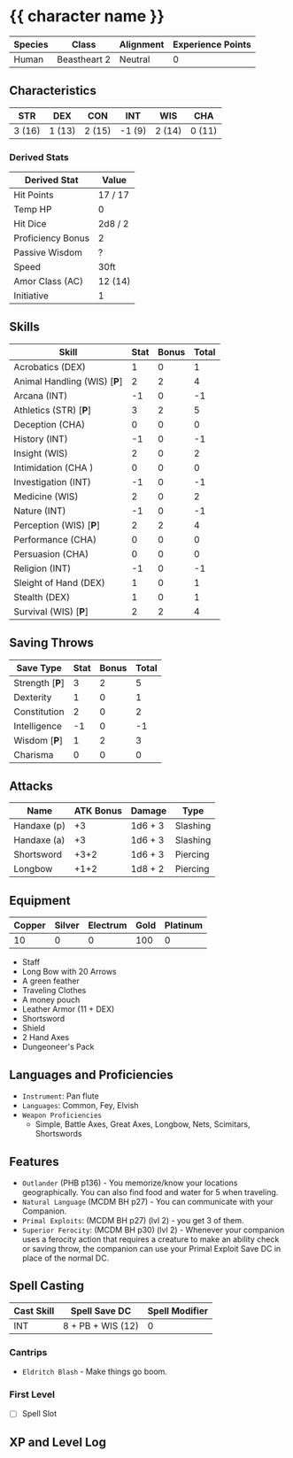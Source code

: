 

# {{ character name }}

| Species | Class        | Alignment | Experience Points |
| ------- | ------------ | --------- | ----------------- |
| Human   | Beastheart 2 | Neutral   | 0                 |

## Characteristics

| STR    | DEX    | CON    | INT    | WIS    | CHA    |
| ------ | ------ | ------ | ------ | ------ | ------ |
| 3 (16) | 1 (13) | 2 (15) | -1 (9) | 2 (14) | 0 (11) |

### Derived Stats

| Derived Stat      | Value   |
| ----------------- | ------- |
| Hit Points        | 17 / 17 |
| Temp HP           | 0       |
| Hit Dice          | 2d8 / 2 |
| Proficiency Bonus | 2       |
| Passive Wisdom    | ?       |
| Speed             | 30ft    |
| Amor Class (AC)   | 12 (14) |
| Initiative        | 1       |

## Skills

| Skill                         | Stat | Bonus | Total |
| ----------------------------- | ---- | ----- | ----- |
| Acrobatics (DEX)              | 1    | 0     | 1     |
| Animal Handling (WIS) [**P**] | 2    | 2     | 4     |
| Arcana (INT)                  | -1   | 0     | -1    |
| Athletics (STR) [**P**]       | 3    | 2     | 5     |
| Deception (CHA)               | 0    | 0     | 0     |
| History (INT)                 | -1   | 0     | -1    |
| Insight (WIS)                 | 2    | 0     | 2     |
| Intimidation (CHA )           | 0    | 0     | 0     |
| Investigation (INT)           | -1   | 0     | -1    |
| Medicine (WIS)                | 2    | 0     | 2     |
| Nature (INT)                  | -1   | 0     | -1    |
| Perception (WIS) [**P**]      | 2    | 2     | 4     |
| Performance (CHA)             | 0    | 0     | 0     |
| Persuasion (CHA)              | 0    | 0     | 0     |
| Religion (INT)                | -1   | 0     | -1    |
| Sleight of Hand (DEX)         | 1    | 0     | 1     |
| Stealth (DEX)                 | 1    | 0     | 1     |
| Survival (WIS) [**P**]        | 2    | 2     | 4     |

## Saving Throws

| Save Type        | Stat | Bonus | Total |
| ---------------- | ---- | ----- | ----- |
| Strength [**P**] | 3    | 2     | 5     |
| Dexterity        | 1    | 0     | 1     |
| Constitution     | 2    | 0     | 2     |
| Intelligence     | -1   | 0     | -1    |
| Wisdom [**P**]   | 1    | 2     | 3     |
| Charisma         | 0    | 0     | 0     |

## Attacks

| Name        | ATK Bonus | Damage  | Type     |
| ----------- | --------- | ------- | -------- |
| Handaxe (p) | +3        | 1d6 + 3 | Slashing |
| Handaxe (a) | +3        | 1d6 + 3 | Slashing |
| Shortsword  | +3+2      | 1d6 + 3 | Piercing |
| Longbow     | +1+2      | 1d8 + 2 | Piercing |

## Equipment

| Copper | Silver | Electrum | Gold | Platinum |
| ------ | ------ | -------- | ---- | -------- |
| 10     | 0      | 0        | 100  | 0        |

* Staff
* Long Bow with 20 Arrows
* A green feather
* Traveling Clothes
* A money pouch
* Leather Armor (11 + DEX)
* Shortsword
* Shield
* 2 Hand Axes
* Dungeoneer's Pack

## Languages and Proficiencies

* `Instrument`: Pan flute
* `Languages`: Common, Fey, Elvish
* `Weapon Proficiencies`
	* Simple, Battle Axes, Great Axes, Longbow, Nets, Scimitars, Shortswords

## Features

* `Outlander` (PHB p136) - You memorize/know your locations geographically. You can also find food and water for 5 when traveling.
* `Natural Language` (MCDM BH p27) - You can communicate with your Companion.
* `Primal Exploits`: (MCDM BH p27) (lvl 2) - you get 3 of them.
* `Superior Ferocity`: (MCDM BH p30) (lvl 2) - Whenever your companion uses a ferocity action that requires a creature to make an ability check or saving throw, the companion can use your Primal Exploit Save DC in place of the normal DC.

## Spell Casting

| Cast Skill | Spell Save DC     | Spell Modifier |
| ---------- | ----------------- | -------------- |
| INT        | 8 + PB + WIS (12) | 0              |

### Cantrips

* `Eldritch Blash` - Make things go boom.

### First Level

* [ ] Spell Slot

## XP and Level Log